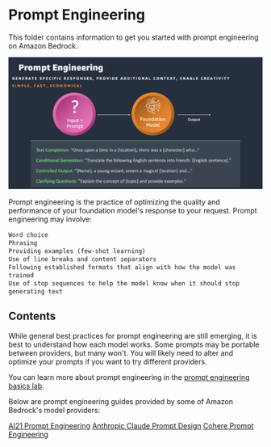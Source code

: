 # Prompt Engineering

This folder contains information to get you started with prompt engineering on Amazon Bedrock.

![Prompt Engineering](images/prompt_engineering.png)


Prompt engineering is the practice of optimizing the quality and performance of your foundation model's response to your request. Prompt engineering may involve:

    Word choice
    Phrasing
    Providing examples (few-shot learning)
    Use of line breaks and content separators
    Following established formats that align with how the model was trained
    Use of stop sequences to help the model know when it should stop generating text


## Contents

While general best practices for prompt engineering are still emerging, it is best to understand how each model works. Some prompts may be portable between providers, but many won't. You will likely need to alter and optimize your prompts if you want to try different providers.

You can learn more about prompt engineering in the [prompt engineering basics lab](https://catalog.us-east-1.prod.workshops.aws/workshops/cdbce152-b193-43df-8099-908ee2d1a6e4/en-US/basic/bedrock-prompt-engineering).

Below are prompt engineering guides provided by some of Amazon Bedrock's model providers:

[AI21 Prompt Engineering](https://docs.ai21.com/docs/prompt-engineering)
[Anthropic Claude Prompt Design](https://docs.anthropic.com/claude/docs/introduction-to-prompt-design)
[Cohere Prompt Engineering](https://docs.cohere.com/docs/prompt-engineering)




